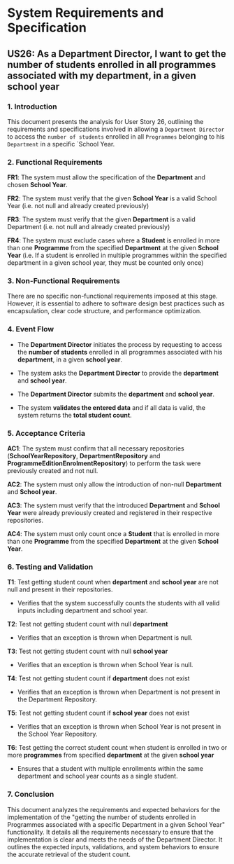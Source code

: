# System Requirements and Specification

## US26: As a Department Director, I want to get the number of students enrolled in all programmes associated with my department, in a given school year

### 1. Introduction

This document presents the analysis for User Story 26, outlining the requirements and specifications involved in allowing a `Department Director` to access the `number of students` enrolled in all `Programmes` belonging to his `Department` in a specific `School Year.


### 2. Functional Requirements

**FR1**: The system must allow the specification of the **Department** and chosen **School Year**.

**FR2**: The system must verify that the given **School Year** is a valid School Year (i.e. not null and already created previously)

**FR3**: The system must verify that the given **Department** is a valid Department (i.e. not null and already created previously)

**FR4**: The system must exclude cases where a **Student** is enrolled in more than one **Programme** from the specified **Department** at the given **School Year** (i.e. If a student is enrolled in multiple programmes within the specified department in a given school year, they must be counted only once)

### 3. Non-Functional Requirements

There are no specific non-functional requirements imposed at this stage.
However, it is essential to adhere to software design best practices such as encapsulation, clear code structure, and performance optimization.

### 4. Event Flow

- The **Department Director** initiates the process by requesting to access the **number of students** enrolled in all programmes associated with his **department**, in a given **school year**.

- The system asks the **Department Director** to provide the **department** and **school year**.

- The **Department Director** submits the **department** and **school year**.

-  The system **validates the entered data** and if all data is valid, the system returns the **total student count**.


### 5. Acceptance Criteria
**AC1**: The system must confirm that all necessary repositories (**SchoolYearRepository**, **DepartmentRepository** and **ProgrammeEditionEnrolmentRepository**) to perform the task were previously created and not null.

**AC2**: The system must only allow the introduction of non-null **Department** and **School year**.

**AC3**: The system must verify that the introduced **Department** and **School Year** were already previously created and registered in their respective repositories.

**AC4**: The system must only count once a **Student** that is enrolled in more than one **Programme** from the specified **Department** at the given **School Year**.

### 6. Testing and Validation

**T1**: Test getting student count when **department** and **school year** are not null and present in their repositories.
- Verifies that the system successfully counts the students with all valid inputs including department and school year.

**T2**: Test not getting student count with null **department**
- Verifies that an exception is thrown when Department is null.

**T3**: Test not getting student count with null **school year**
- Verifies that an exception is thrown when School Year is null.

**T4**: Test not getting student count if **department** does not exist
- Verifies that an exception is thrown when Department is not present in the Department Repository.

**T5**: Test not getting student count if **school year** does not exist
- Verifies that an exception is thrown when School Year is not present in the School Year Repository.

**T6**: Test getting the correct student count when student is enrolled in two or more **programmes** from specified **department** at the given **school year**
- Ensures that a student with multiple enrollments within the same department and school year counts as a single student.

### 7. Conclusion
This document analyzes the requirements and expected behaviors for the implementation of the "getting the number of students enrolled in Programmes associated with a specific Department in a given School Year" functionality. It details all the requirements necessary to ensure that the implementation is clear and meets the needs of the Department Director. It outlines the expected inputs, validations, and system behaviors to ensure the accurate retrieval of the student count.